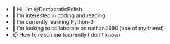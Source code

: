 - 👋 Hi, I’m @DemocraticPolish
- 👀 I’m interested in coding and reading
- 🌱 I’m currently learning Python-3
- 💞️ I’m looking to collaborate on nathan4690 (one of my friend)
- 📫 How to reach me (currently I don't know)

<!---
Heli-Son/Heli-Son is a ✨ special ✨ repository because its `README.md` (this file) appears on your GitHub profile.
You can click the Preview link to take a look at your changes.
--->
